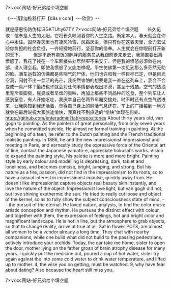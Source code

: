 7×∨occ网站-好兄弟给个填空题

《---请到g榄器打开【d8s⒏com】---欣赏》--

就是感恩伤防伪标识GKTUhy67TY
7×∨occ网站-好兄弟给个填空题　　长久记取：信奉是人生的太阳，它将长久映照着你的人生之路。断定本人，春天就会在你心中永住。固然春天里也有凄风冷雪，风霜灰尘，但只有你在这春天里，全力去试验你负担的社会负担，一齐轻捷地前行，坚忍你的信奉。人生就会在你眼前打开新的天下。
　　但是不断有卖饭的胖胖的服务员从我跟前走来走去，我简直要出离愤怒了，我花了钱在一个车厢接头处居然买不来安宁，但是我的愤怒必须敛在内部，没人理会我。即使我愤怒了又能怎样呢。平生仿佛第一次见到那么多茫然无助的脸。满车运载的仿佛都是些喘气的尸体，他们也许和我一样目标已定，但是目光空洞，闪射不出一丝活的光芒，我突然害怕的想要是我一直在这列车上，我会不会变成一具尸体？最终也许就会对任何事情都表现出冷漠，甚至于残酷。空气的热浪里充斥着脚臭，屁臭或者旱烟的臭味，再加上那些不同品种的吃食，整个列车让人感到窒息，有人开始呕吐，我庆幸自己在两节车厢交接处，时不时还有点空气透进来，让我感知到我还活着，觉得自己身上的鲜活气息还在。车上的广播每到一地方就会在最后说祝大家旅途愉快，我真找不到旅途的“愉快”体现在何处。
https://github.com/enteradmin?tab=repositories
About thirty years old, van gogh to painting.
As the painters of great personality, from only seven years when he committed suicide.
He almost no formal training in painting.
At the beginning of a teen, he refer to the Dutch painting and the French traditional realistic painting.
In 1886, he and the new impressionist impressionist and meeting in Paris, and earnestly study the expressive force of the Oriental art of line, contact the Japanese yamato-e, appreciate hokusai's works.
Vision to expand the painting style, his palette is more and more bright.
Painting style by early colour and modelling is depressing, dark, tablet and loneliness, and becomes concise, bright, jumping, and strong.
But his nature as a fire, passion, did not find in the impressionism to its roots, so to have a casual interest in impressionist impulse, quickly away from.
He doesn't like impressionist capture objects real beauty skin instantly, and love the nature of the object.
Impressionist love light, but van gogh did not, but love shining exothermic the sun.
He tried to really cut loose and object of the kernel, so as to fully show the subject consciousness state of mind, -- the pursuit of the eternal.
He loved nature, analysis, to find the color music artistic conception and rhythm.
He pursues the distinct effect with colour, and together with them, the expression of feelings, hot and bright color and magnificent landscape.
He is not in line, but the atmosphere to grab objects, so that to change reality, arrive at true at all.
Sat in flower POTS, are almost all women to be a vendor already a long time.
They chat with nearby companions, while one build what did not build to the passing pedestrians, actively introduce your orchids.
Today, the car take me home, sister to open the door, mother lying on the father groan of brain atrophy disease for many years.
I quickly put the medicine out, poured a cup of hot water, sister try again against the into some cold water to drink water temperature, and lifted up to mother.
4, the wise you on getting, must be watched.
9, why have fear about dating?
Also because the heart still miss you..




7×∨occ网站-好兄弟给个填空题
